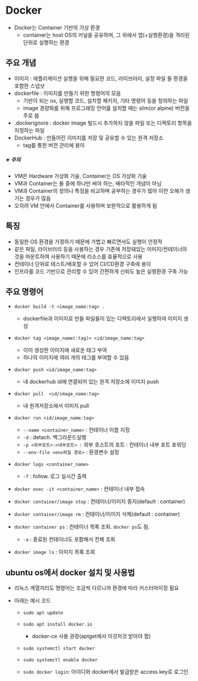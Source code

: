 # Docker

- Docker는 Container 기반의 가상 환경
  - container는 host OS의 커널을 공유하며, 그 위에서 앱(+실행환경)을 격리된 단위로 실행하는 환경



## 주요 개념

- 이미지 : 애플리케이션 실행을 위해 필요한 코드, 라이브러리, 설정 파일 들 환경을 포함한 스냅샷
- dockerfile : 이미지를 만들기 위한 명령어의 모음
  - 기반이 되는 os, 실행할 코드, 설치할 패키지, 기타 명령어 등을 정의하는 파일
  - image 경량화를 위해 프로그래밍 언어를 설치할 때는 slim(or alpine) 버전을 주로 씀
- .dockerignore : docker image 빌드시 추가하지 않을 파일 또는 디렉토리 항목을 지정하는 파일
- DockerHub : 만들어진 이미지를 저장 및 공유할 수 있는 원격 저장소
  - tag를 통한 버전 관리에 용이

##### ※ 주의

- VM은 Hardware 가상화 기술, Container는 OS 가상화 기술
- VM과 Container는 둘 중에 하나만 써야 하는, 배타적인 개념이 아님
- VM과 Container의 정의나 특징을 비교하며 공부하는 경우가 많아 이런 오해가 생기는 경우가 많음
- 오히려 VM 안에서 Container를 사용하며 보완적으로 활용하게 됨

## 특징

- 동일한 OS 환경을 가정하기 때문에 가볍고 빠르면서도 실행이 안정적
- 같은 파일, 라이브러리 등을 사용하는 경우 기존에 저장돼있는 이미지/컨테이너의 것을 마운트하여 사용하기 때문에 리소스를 효율적으로 사용
- 컨테이너 단위로 테스트/배포할 수 있어 CI/CD환경 구축에 용이
- 인프라를 코드 기반으로 관리할 수 있어 간편하게 신뢰도 높은 실행환경 구축 가능



## 주요 명령어

- `docker build -t <image_name:tag> .` 

  - dockerfile과 이미지로 만들 파일들이 있는 디렉토리에서 실행하여 이미지 생성

- `docker tag <image_name(:tag)> <id/image_name:tag>`
  - 이미 생성한 이미지에 새로운 태그 부여
  - 하나의 이미지에 여러 개의 태그를 부여할 수 있음

- `docker push <id/image_name:tag> `
  - 내 dockerhub id에 연결되어 있는 원격 저장소에 이미지 push

- `docker pull  <id/image_name:tag>`
  - 내 원격저장소에서 이미지 pull

- `docker run <id/image_name:tag>`

  - `--name <container_name>` : 컨테이너 이름 지정
  - `-d` : detach. 백그라운드실행
  - `-p <외부포트>:<내부포트> :` 외부 호스트의 포트 : 컨테이너 내부 포트 포워딩
  - `--env-file <env파일 경로>` : 환경변수 설정

- `docker logs <container_name>`
  
  - `-f` : follow. 로그 실시간 출력
  
- `docker exec -it <container_name>` : 컨테이너 내부 접속

- `docker container/image stop` : 컨테이너/이미지 중지(default : container)

- `docker container/image rm` : 컨테이너/이미지 삭제(default : container)

- `docker container ps` : 컨테이너 목록 조회. `docker ps`도 됨.

  - `-a` : 종료된 컨테이너도 포함해서 전체 조회

- `docker image ls` : 이미지 목록 조회

  

## ubuntu os에서 docker 설치 및 사용법

- 리눅스 계열끼리도 명령어는 조금씩 다르니까 환경에 따라 커스터마이징 필요

- 아래는 예시 코드

  - `sudo apt update`

  - `sudo apt install docker.io`
    - docker-ce 사용 권장(aptget에서 이것저것 받아야 함)
  
  - `sudo systemctl start docker`
  
  - `sudo systemctl enable docker`
  
  - `sudo docker login`: 아이디와 docker에서 발급받은 access key로 로그인